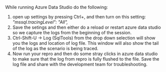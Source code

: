 While running Azure Data Studio do the following:
1. open up settings by pressing Ctrl+,
and then turn on this setting:
_"mssql.tracingLevel": "All",_
1. Save the setings and then either do a reload or restart azure data studio so we capture the logs from the beginning of the session.
1. Ctrl-Shift-U -> Log (SqlTools) from the drop down selection will show you the logs and location of log file. This window will also show the tail of the log as the scenario is being traced.
1. Now run your repro and then do some stray clicks in azure data studio to make sure that the log from repro is fully flushed to the file. Save the log file and share with the development team for troubleshooting.

